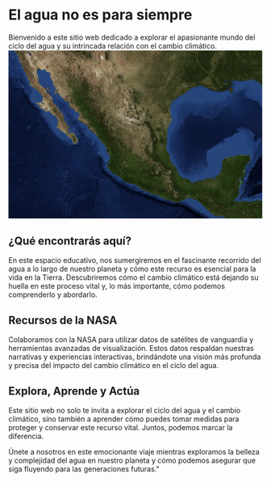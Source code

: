 # El agua no es para siempre
Bienvenido a este sitio web dedicado a explorar el apasionante mundo del ciclo del agua y su intrincada relación con el cambio climático.
![México](https://github.com/alexisoza99/nasaspaceapps/blob/main/Captura%20de%20pantalla%202023-10-07%20a%20la(s)%2018.01.49.png)
## ¿Qué encontrarás aquí?
En este espacio educativo, nos sumergiremos en el fascinante recorrido del agua a lo largo de nuestro planeta y cómo este recurso es esencial para la vida en la Tierra. Descubriremos cómo el cambio climático está dejando su huella en este proceso vital y, lo más importante, cómo podemos comprenderlo y abordarlo.
## Recursos de la NASA
Colaboramos con la NASA para utilizar datos de satélites de vanguardia y herramientas avanzadas de visualización. Estos datos respaldan nuestras narrativas y experiencias interactivas, brindándote una visión más profunda y precisa del impacto del cambio climático en el ciclo del agua.
## Explora, Aprende y Actúa
Este sitio web no solo te invita a explorar el ciclo del agua y el cambio climático, sino también a aprender cómo puedes tomar medidas para proteger y conservar este recurso vital. Juntos, podemos marcar la diferencia.

Únete a nosotros en este emocionante viaje mientras exploramos la belleza y complejidad del agua en nuestro planeta y cómo podemos asegurar que siga fluyendo para las generaciones futuras."
